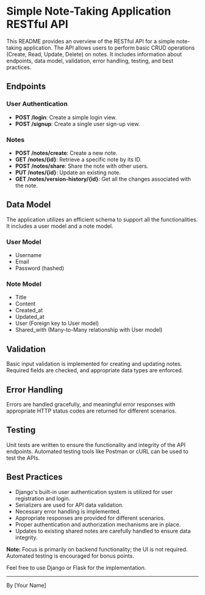 # Simple Note-Taking Application RESTful API

This README provides an overview of the RESTful API for a simple note-taking application. The API allows users to perform basic CRUD operations (Create, Read, Update, Delete) on notes. It includes information about endpoints, data model, validation, error handling, testing, and best practices.

## Endpoints

### User Authentication
- **POST /login**: Create a simple login view.
- **POST /signup**: Create a single user sign-up view.

### Notes
- **POST /notes/create**: Create a new note.
- **GET /notes/{id}**: Retrieve a specific note by its ID.
- **POST /notes/share**: Share the note with other users.
- **PUT /notes/{id}**: Update an existing note.
- **GET /notes/version-history/{id}**: Get all the changes associated with the note.

## Data Model

The application utilizes an efficient schema to support all the functionalities. It includes a user model and a note model.

### User Model
- Username
- Email
- Password (hashed)

### Note Model
- Title
- Content
- Created_at
- Updated_at
- User (Foreign key to User model)
- Shared_with (Many-to-Many relationship with User model)

## Validation

Basic input validation is implemented for creating and updating notes. Required fields are checked, and appropriate data types are enforced.

## Error Handling

Errors are handled gracefully, and meaningful error responses with appropriate HTTP status codes are returned for different scenarios.

## Testing

Unit tests are written to ensure the functionality and integrity of the API endpoints. Automated testing tools like Postman or cURL can be used to test the APIs.

## Best Practices

- Django's built-in user authentication system is utilized for user registration and login.
- Serializers are used for API data validation.
- Necessary error handling is implemented.
- Appropriate responses are provided for different scenarios.
- Proper authentication and authorization mechanisms are in place.
- Updates to existing shared notes are carefully handled to ensure data integrity.

**Note:** Focus is primarily on backend functionality; the UI is not required. Automated testing is encouraged for bonus points.

Feel free to use Django or Flask for the implementation.

---
By [Your Name]

